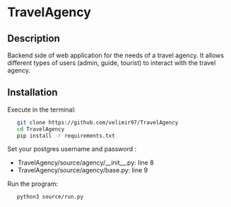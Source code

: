 # TravelAgency

## Description
Backend side of web application for the needs of a travel agency. It allows different types of users (admin, guide, tourist) to interact with the travel agency.

## Installation
Execute in the terminal:
````bash
   git clone https://github.com/velimir97/TravelAgency
   cd TravelAgency
   pip install -r requirements.txt
````
Set your postgres username and password :
   * TravelAgency/source/agency/\_\_init__.py: line 8
   * TravelAgency/source/agency/base.py: line 9

Run the program:
````bash
   python3 source/run.py
````
